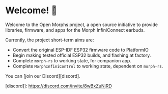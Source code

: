 Welcome! 👋
==========

Welcome to the Open Morphs project, a open source initiative to provide
libraries, firmware, and apps for the Morph InfiniConnect earbuds.

Currently, the project short-term aims are:

- Convert the original ESP-IDF ESP32 firmware code to PlatformIO
- Begin making tested official ESP32 builds, and flashing at factory.
- Complete `morph-rs` to working state, for companion app.
- Complete `MorphInfiniControl` to working state, dependent on `morph-rs`.

You can [join our Discord][discord].

[discord]]: https://discord.com/invite/8wBxZuNjRD
